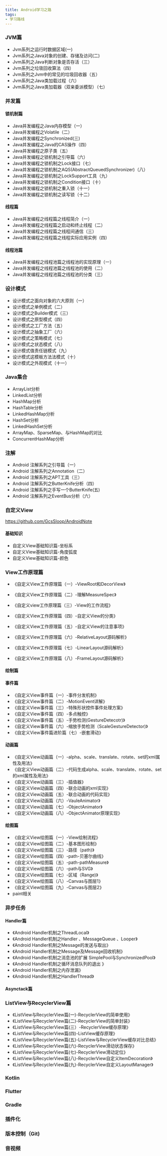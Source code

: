 ```yaml
---
title: Android学习之路
tags:
- 学习路线
---
```



### JVM篇

- Jvm系列之运行时数据区域(一)
- Jvm系列之Java对象的创建、存储及访问(二)
- Jvm系列之Java判断对象是否存活（三）
- Jvm系列之垃圾回收算法（四）
- Jvm系列之Jvm中的常见的垃圾回收器（五）
- Jvm系列之Java类加载过程（六）
- Jvm系列之Java类加载器（双亲委派模型）（七）


### 并发篇


#### 锁机制篇
- Java并发编程之Java内存模型（一）
- Java并发编程之Volatile（二）
- Java并发编程之Synchronized(三)
- Java并发编程之Java的CAS操作（四）
- Java并发编程之原子类（五）
- Java并发编程之锁机制之引导篇（六）
- Java并发编程之锁机制之Lock接口（七）
- Java并发编程之锁机制之AQS(AbstractQueuedSynchronizer)（八）
- Java并发编程之锁机制之LockSupport工具（九）
- Java并发编程之锁机制之Condition接口（十）
- Java并发编程之锁机制之重入锁（十一）
- Java并发编程之锁机制之读写锁（十二）

#### 线程篇
- Java并发编程之线程篇之线程简介（一）
- Java并发编程之线程篇之启动和终止线程（二）
- Java并发编程之线程篇之线程间通信（三）
- Java并发编程之线程篇之线程实际应用实例（四）


#### 线程池篇
- Java并发编程之线程池篇之线程池的实现原理（一）
- Java并发编程之线程池篇之线程池的使用（二）
- Java并发编程之线程池篇之线程池的分类（三）


### 设计模式
- 设计模式之面向对象的六大原则（一）
- 设计模式之单例模式（二）
- 设计模式之Builder模式（三）
- 设计模式之原型模式（四）
- 设计模式之工厂方法（五）
- 设计模式之抽象工厂（六）
- 设计模式之策略模式（七）
- 设计模式之状态模式（八）
- 设计模式值责任链模式（九）
- 设计模式这模板方法法模式（十）
- 设计模式之外观模式（十一）

### Java集合

- ArrayList分析
- LinkedList分析
- HashMap分析
- HashTable分析
- LinkedHashMap分析
- HashSet分析
- LinkedHashSet分析
- ArrayMap、SparseMap、与HashMap的对比
- ConcurrentHashMap分析


### 注解
- Android 注解系列之引导篇（一）
- Android 注解系列之Annotation（二）
- Android 注解系列之APT工具（三）
- Android 注解系列之ButterKnife分析（四）
- Android 注解系列之手写一个ButterKnife(五)
- Android 注解系列之EventBus分析（六）


### 自定义View
https://github.com/GcsSloop/AndroidNote

#### 基础知识
 - 自定义View基础知识篇-坐标系
 - 自定义View基础知识篇-角度弧度
 - 自定义View基础知识篇-颜色

### View工作原理篇

- 《自定义View工作原理篇（一）-ViewRoot和DecorView》
- 《自定义View工作原理篇（二）-理解MeasureSpec》
- 《自定义view工作原理篇（三）-View的工作流程》

- 《自定义View工作原理篇（四）-自定义View的分类》
- 《自定义View工作原理篇（五）-自定义View的注意事项》

- 《自定义View工作原理篇（六）-RelativeLayout源码解析》
- 《自定义View工作原理篇（七）-LinearLayout源码解析》
- 《自定义View工作原理篇（八）-FrameLayout源码解析》


#### 绘制篇

#### 事件篇

- 《自定义View事件篇（一）-事件分发机制》
- 《自定义View事件篇（二）-MotionEvent详解》
- 《自定义View事件篇（三）-特殊形状控件事件处理方案》
- 《自定义View事件篇（四）-多点触控》
- 《自定义View事件篇（五）-手势检测(GestureDetecotr)》
- 《自定义View事件篇（六）-缩放手势检测（ScaleGestureDetector)》
- 《自定义View事件篇进阶篇（七）-嵌套滑动》

#### 动画篇
- 《自定义View动画篇（一）-alpha、scale、translate、rotate、set的xml属性及用法》
- 《自定义View动画篇（二）-代码生成alpha、scale、translate、rotate、set的xml属性及用法》
- 《自定义View动画篇（三）-插值器》
- 《自定义View动画篇（四）-联合动画的xml实现》
- 《自定义View动画篇（五）-联合动画的代码实现》
- 《自定义View动画篇（六）-VauleAnimator》
- 《自定义View动画篇（七）-ObjectAnimator》
- 《自定义View动画篇（八）-ObjectAnimator原理实现》

#### 绘图篇
- 《自定义View绘图篇（一）-View绘制流程》
- 《自定义View绘图篇（二）-基本图形绘制》
- 《自定义View绘图篇（三）-路径（path)》
- 《自定义View绘图篇（四）-path-贝塞尔曲线》
- 《自定义View绘图篇（五）-path-pathMeasure》
- 《自定义View绘图篇（六）-path与SVG》
- 《自定义View绘图篇（七）-区域（Range)》
- 《自定义View绘图篇（八）-Canvas与图层1》
- 《自定义View绘图篇（九）-Canvas与图层2》
-  paint相关



### 异步任务

#### Handler篇

- 《Android Handler机制之ThreadLocal》
- 《Android Handler机制之Handler 、MessageQueue 、Looper》
- 《Android Handler机制之Message的发送与取出》
- 《Android Handler机制之Message及Message回收机制》
- 《Android Handler机制之消息池的扩展 SimplePool与SynchronizedPool》
- 《Android Handler机制之循环消息队列的退出 》
- 《Android Handler机制之内存泄漏》
- 《Android Handler机制之HandlerThread》


#### Asynctack篇


### ListView与RecyclerView篇
- 《ListView与RecyclerView篇(一)-RecyclerView的简单使用》
- 《ListView与RecyclerView篇(二)-RecyclerView的简单封装》
- 《ListView与RecyclerView篇(三）-RecyclerView缓存原理》
- 《ListView与RecyclerView篇(四)-ListView缓存原理》
- 《ListView与RecyclerView篇(五)-ListView与RecyclerView缓存对比总结》
- 《ListView与RecyclerView篇(六)-RecyclerView滑动状态保存》
- 《ListView与RecyclerView篇(七)-RecyclerView滑动定位》
- 《ListView与RecyclerView篇(八)-RecyclerView自定义ItemDecoration》
- 《ListView与RecyclerView篇(九)-RecyclerView自定义LayoutManager》


### Kotlin




### Flutter


### Gradle


### 插件化


### 版本控制（Git)


### 音视频